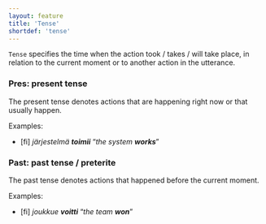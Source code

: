 ```yaml
---
layout: feature
title: 'Tense'
shortdef: 'tense'
---
```


`Tense` specifies the time when the action took / takes / will take
place, in relation to the current moment or to another action in the
utterance.

### Pres: present tense

The present tense denotes actions that are happening right now or that
usually happen.

Examples:

* [fi] _järjestelmä **toimii**_ “_the system **works**_”

### Past: past tense / preterite

The past tense denotes actions that happened before the current
moment.

Examples:

* [fi] _joukkue **voitti**_ “_the team **won**_”
